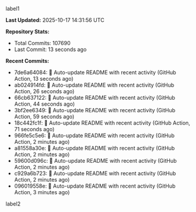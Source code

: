 
label1 
<!-- ACTIVITY_START -->
**Last Updated:** 2025-10-17 14:31:56 UTC

**Repository Stats:**
- Total Commits: 107690
- Last Commit: 13 seconds ago

**Recent Commits:**
- 7de6a64084: 🤖 Auto-update README with recent activity (GitHub Action, 13 seconds ago)
- ab024914fd: 🤖 Auto-update README with recent activity (GitHub Action, 26 seconds ago)
- 66cb637122: 🤖 Auto-update README with recent activity (GitHub Action, 44 seconds ago)
- 3bf2ee6349: 🤖 Auto-update README with recent activity (GitHub Action, 59 seconds ago)
- 18c442fc1f: 🤖 Auto-update README with recent activity (GitHub Action, 71 seconds ago)
- 966fe5c5e6: 🤖 Auto-update README with recent activity (GitHub Action, 2 minutes ago)
- a81558a30e: 🤖 Auto-update README with recent activity (GitHub Action, 2 minutes ago)
- 59600d096c: 🤖 Auto-update README with recent activity (GitHub Action, 2 minutes ago)
- c929a6b723: 🤖 Auto-update README with recent activity (GitHub Action, 2 minutes ago)
- 096019558e: 🤖 Auto-update README with recent activity (GitHub Action, 3 minutes ago)
<!-- ACTIVITY_END -->

label2
